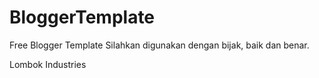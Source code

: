 # BloggerTemplate
Free Blogger Template
Silahkan digunakan dengan bijak, baik dan benar.



Lombok Industries
